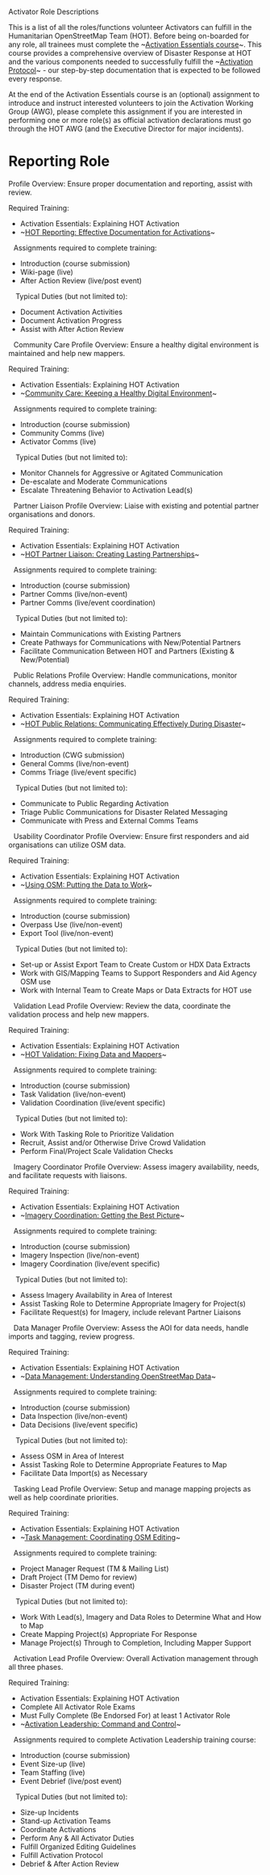 Activator Role Descriptions

This is a list of all the roles/functions volunteer Activators can fulfill in the Humanitarian OpenStreetMap Team (HOT). Before being on-boarded for any role, all trainees must complete the ~[Activation Essentials course](http://courses.hotosm.org/)~. This course provides a comprehensive overview of Disaster Response at HOT and the various components needed to successfully fulfill the ~[Activation Protocol](https://www.hotosm.org/hot-activation-protocol.html)~ - our step-by-step documentation that is expected to be followed every response.

At the end of the Activation Essentials course is an (optional) assignment to introduce and instruct interested volunteers to join the Activation Working Group (AWG), please complete this assignment if you are interested in performing one or more role(s) as official activation declarations must go through the HOT AWG (and the Executive Director for major incidents).
# Reporting Role
Profile Overview: Ensure proper documentation and reporting, assist with review.

Required Training:
* Activation Essentials: Explaining HOT Activation
* ~[HOT Reporting: Effective Documentation for Activations](http://courses.hotosm.org/course/view.php?id=16)~

⠀Assignments required to complete training:
* Introduction (course submission)
* Wiki-page (live)
* After Action Review (live/post event)

⠀
Typical Duties (but not limited to):
* Document Activation Activities
* Document Activation Progress
* Assist with After Action Review

⠀Community Care
Profile Overview: Ensure a healthy digital environment is maintained and help new mappers.

Required Training:
* Activation Essentials: Explaining HOT Activation
* ~[Community Care: Keeping a Healthy Digital Environment](http://courses.hotosm.org/course/view.php?id=14)~

⠀Assignments required to complete training:
* Introduction (course submission)
* Community Comms (live)
* Activator Comms (live)

⠀
Typical Duties (but not limited to):
* Monitor Channels for Aggressive or Agitated Communication
* De-escalate and Moderate Communications
* Escalate Threatening Behavior to Activation Lead(s)

⠀Partner Liaison
Profile Overview: Liaise with existing and potential partner organisations and donors.

Required Training:
* Activation Essentials: Explaining HOT Activation
* ~[HOT Partner Liaison: Creating Lasting Partnerships](http://courses.hotosm.org/course/view.php?id=15)~

⠀Assignments required to complete training:
* Introduction (course submission)
* Partner Comms (live/non-event)
* Partner Comms (live/event coordination)

⠀
Typical Duties (but not limited to):
* Maintain Communications with Existing Partners
* Create Pathways for Communications with New/Potential Partners
* Facilitate Communication Between HOT and Partners (Existing & New/Potential)

⠀Public Relations
Profile Overview: Handle communications, monitor channels, address media enquiries.

Required Training:
* Activation Essentials: Explaining HOT Activation
* ~[HOT Public Relations: Communicating Effectively During Disaster](http://courses.hotosm.org/course/view.php?id=13)~

⠀Assignments required to complete training:
* Introduction (CWG submission)
* General Comms (live/non-event)
* Comms Triage (live/event specific)

⠀
Typical Duties (but not limited to):
* Communicate to Public Regarding Activation
* Triage Public Communications for Disaster Related Messaging
* Communicate with Press and External Comms Teams

⠀Usability Coordinator
Profile Overview: Ensure first responders and aid organisations can utilize OSM data.

Required Training:
* Activation Essentials: Explaining HOT Activation
* ~[Using OSM: Putting the Data to Work](http://courses.hotosm.org/course/view.php?id=12)~

⠀Assignments required to complete training:
* Introduction (course submission)
* Overpass Use (live/non-event)
* Export Tool (live/non-event)

⠀
Typical Duties (but not limited to):
* Set-up or Assist Export Team to Create Custom or HDX Data Extracts
* Work with GIS/Mapping Teams to Support Responders and Aid Agency OSM use
* Work with Internal Team to Create Maps or Data Extracts for HOT use

⠀Validation Lead
Profile Overview: Review the data, coordinate the validation process and help new mappers.

Required Training:
* Activation Essentials: Explaining HOT Activation
* ~[HOT Validation: Fixing Data and Mappers](http://courses.hotosm.org/course/view.php?id=11)~

⠀Assignments required to complete training:
* Introduction (course submission)
* Task Validation (live/non-event)
* Validation Coordination (live/event specific)

⠀
Typical Duties (but not limited to):
* Work With Tasking Role to Prioritize Validation
* Recruit, Assist and/or Otherwise Drive Crowd Validation
* Perform Final/Project Scale Validation Checks

⠀Imagery Coordinator
Profile Overview: Assess imagery availability, needs, and facilitate requests with liaisons.

Required Training:
* Activation Essentials: Explaining HOT Activation
* ~[Imagery Coordination: Getting the Best Picture](http://courses.hotosm.org/course/view.php?id=10)~

⠀Assignments required to complete training:
* Introduction (course submission)
* Imagery Inspection (live/non-event)
* Imagery Coordination (live/event specific)

⠀
Typical Duties (but not limited to):
* Assess Imagery Availability in Area of Interest
* Assist Tasking Role to Determine Appropriate Imagery for Project(s)
* Facilitate Request(s) for Imagery, include relevant Partner Liaisons

⠀Data Manager
Profile Overview: Assess the AOI for data needs, handle imports and tagging, review progress.

Required Training:
* Activation Essentials: Explaining HOT Activation
* ~[Data Management: Understanding OpenStreetMap Data](http://courses.hotosm.org/course/view.php?id=9)~

⠀Assignments required to complete training:
* Introduction (course submission)
* Data Inspection (live/non-event)
* Data Decisions (live/event specific)

⠀
Typical Duties (but not limited to):
* Assess OSM in Area of Interest
* Assist Tasking Role to Determine Appropriate Features to Map
* Facilitate Data Import(s) as Necessary

⠀Tasking Lead
Profile Overview: Setup and manage mapping projects as well as help coordinate priorities.

Required Training:
* Activation Essentials: Explaining HOT Activation
* ~[Task Management: Coordinating OSM Editing](http://courses.hotosm.org/course/view.php?id=7)~

⠀Assignments required to complete training:
* Project Manager Request (TM & Mailing List)
* Draft Project (TM Demo for review)
* Disaster Project (TM during event)

⠀
Typical Duties (but not limited to):
* Work With Lead(s), Imagery and Data Roles to Determine What and How to Map
* Create Mapping Project(s) Appropriate For Response
* Manage Project(s) Through to Completion, Including Mapper Support

⠀Activation Lead
Profile Overview: Overall Activation management through all three phases.

Required Training:
* Activation Essentials: Explaining HOT Activation
* Complete All Activator Role Exams
* Must Fully Complete (Be Endorsed For) at least 1 Activator Role
* ~[Activation Leadership: Command and Control](http://courses.hotosm.org/course/view.php?id=17)~

⠀Assignments required to complete Activation Leadership training course:
* Introduction (course submission)
* Event Size-up (live)
* Team Staffing (live)
* Event Debrief (live/post event)

⠀
Typical Duties (but not limited to):
* Size-up Incidents
* Stand-up Activation Teams
* Coordinate Activations
* Perform Any & All Activator Duties
* Fulfill Organized Editing Guidelines
* Fulfill Activation Protocol
* Debrief & After Action Review
